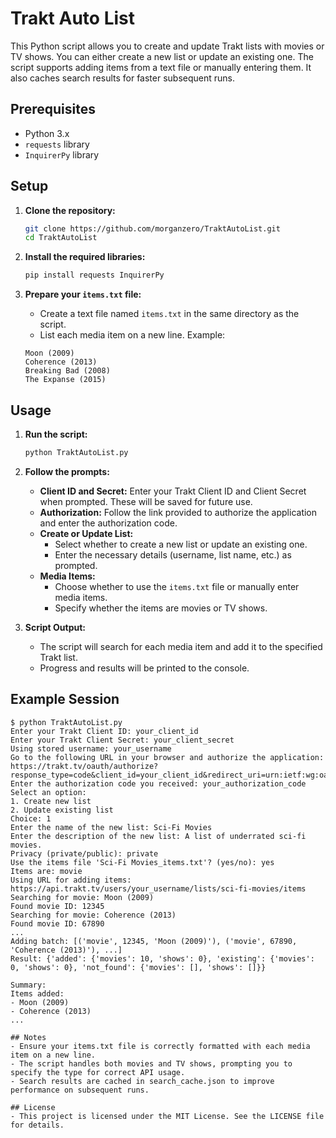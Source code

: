 # Trakt Auto List

This Python script allows you to create and update Trakt lists with movies or TV shows. You can either create a new list or update an existing one. The script supports adding items from a text file or manually entering them. It also caches search results for faster subsequent runs.

## Prerequisites

- Python 3.x
- `requests` library
- `InquirerPy` library

## Setup

1. **Clone the repository:**

    ```bash
    git clone https://github.com/morganzero/TraktAutoList.git
    cd TraktAutoList
    ```

2. **Install the required libraries:**

    ```bash
    pip install requests InquirerPy
    ```

3. **Prepare your `items.txt` file:**

    - Create a text file named `items.txt` in the same directory as the script.
    - List each media item on a new line. Example:

    ```
    Moon (2009)
    Coherence (2013)
    Breaking Bad (2008)
    The Expanse (2015)
    ```

## Usage

1. **Run the script:**

    ```bash
    python TraktAutoList.py
    ```

2. **Follow the prompts:**

    - **Client ID and Secret:** Enter your Trakt Client ID and Client Secret when prompted. These will be saved for future use.
    - **Authorization:** Follow the link provided to authorize the application and enter the authorization code.
    - **Create or Update List:**
        - Select whether to create a new list or update an existing one.
        - Enter the necessary details (username, list name, etc.) as prompted.
    - **Media Items:**
        - Choose whether to use the `items.txt` file or manually enter media items.
        - Specify whether the items are movies or TV shows.

3. **Script Output:**
    - The script will search for each media item and add it to the specified Trakt list.
    - Progress and results will be printed to the console.

## Example Session

```plaintext
$ python TraktAutoList.py
Enter your Trakt Client ID: your_client_id
Enter your Trakt Client Secret: your_client_secret
Using stored username: your_username
Go to the following URL in your browser and authorize the application:
https://trakt.tv/oauth/authorize?response_type=code&client_id=your_client_id&redirect_uri=urn:ietf:wg:oauth:2.0:oob
Enter the authorization code you received: your_authorization_code
Select an option:
1. Create new list
2. Update existing list
Choice: 1
Enter the name of the new list: Sci-Fi Movies
Enter the description of the new list: A list of underrated sci-fi movies.
Privacy (private/public): private
Use the items file 'Sci-Fi Movies_items.txt'? (yes/no): yes
Items are: movie
Using URL for adding items: https://api.trakt.tv/users/your_username/lists/sci-fi-movies/items
Searching for movie: Moon (2009)
Found movie ID: 12345
Searching for movie: Coherence (2013)
Found movie ID: 67890
...
Adding batch: [('movie', 12345, 'Moon (2009)'), ('movie', 67890, 'Coherence (2013)'), ...]
Result: {'added': {'movies': 10, 'shows': 0}, 'existing': {'movies': 0, 'shows': 0}, 'not_found': {'movies': [], 'shows': []}}

Summary:
Items added:
- Moon (2009)
- Coherence (2013)
...

## Notes
- Ensure your items.txt file is correctly formatted with each media item on a new line.
- The script handles both movies and TV shows, prompting you to specify the type for correct API usage.
- Search results are cached in search_cache.json to improve performance on subsequent runs.

## License
- This project is licensed under the MIT License. See the LICENSE file for details.
